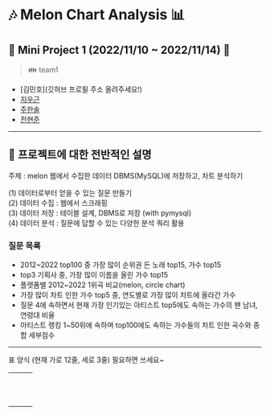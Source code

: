 # :notes: Melon Chart Analysis :bar_chart:
## :bookmark_tabs: Mini Project 1 (2022/11/10 ~ 2022/11/14) :date:


> :family: team1
- [김민호](깃허브 프로필 주소 올려주세요!)
- [지우근](https://github.com/UGeunJi)
- [주한솔](https://github.com/zzoall)
- [전현준](https://github.com/Hjun96)

---

## :scroll: 프로젝트에 대한 전반적인 설명

주제 : melon 웹에서 수집한 데이터 DBMS(MySQL)에 저장하고, 차트 분석하기

(1) 데이터로부터 얻을 수 있는 질문 만들기 <br>
(2) 데이터 수집 : 웹에서 스크래핑 <br>
(3) 데이터 저장 : 테이블 설계, DBMS로 저장 (with pymysql)  <br>
(4) 데이터 분석 : 질문에 답할 수 있는 다양한 분석 쿼리 활용   <br>

### 질문 목록

- 2012~2022 top100 중 가장 많이 순위권 든 노래 top15, 가수 top15
- top3 기획사 중, 가장 많이 이름을 올린 가수 top15
- 플랫폼별 2012~2022 1위곡 비교(melon, circle chart)
- 가장 많이 차트 인한 가수 top5 중, 연도별로 가장 많이 차트에 올라간 가수
- 질문 4에 속하면서 현재 가장 인기있는 아티스트 top5에도 속하는 가수의 팬 남녀, 연령대 비율
- 아티스트 랭킹 1~50위에 속하며 top100에도 속하는 가수들의 차트 인한 곡수와 종합 세부점수


---

표 양식 (현재 가로 12줄, 세로 3줄) 필요하면 쓰세요~

||||
|:---:|:---:|:---:|
||||
||||
||||
||||
||||
||||
||||
||||
||||
||||
||||
